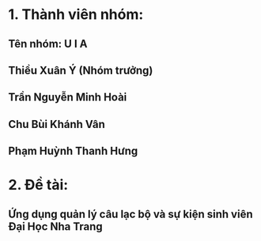 # 1. Thành viên nhóm: 
## Tên nhóm: U I A
## Thiều Xuân Ý (Nhóm trưởng)
## Trần Nguyễn Minh Hoài
## Chu Bùi Khánh Vân
## Phạm Huỳnh Thanh Hưng
# 2. Đề tài: 
## Ứng dụng quản lý câu lạc bộ và sự kiện sinh viên Đại Học Nha Trang
